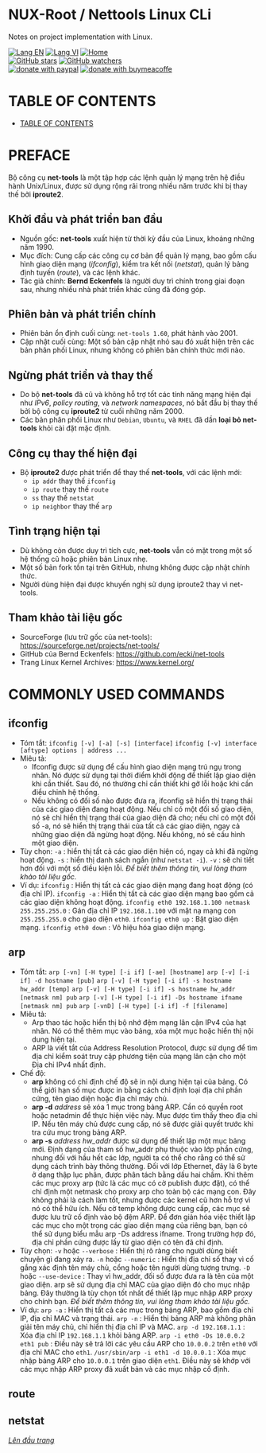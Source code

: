 # NUX-Root / Nettools Linux CLi
Notes on project implementation with Linux.

[![Lang EN](https://img.shields.io/badge/lang-en-green)](https://github.com/quachdoduy/NUX-Root/blob/main/sources/Nettools-CLi.md)
[![Lang VI](https://img.shields.io/badge/lang-vi-yellow)](https://github.com/quachdoduy/NUX-Root/blob/main/sources/Nettools-CLi.vi.md)
[![Home](https://img.shields.io/badge/Main-blue)](https://github.com/quachdoduy/NUX-Root/)<br/>
[![GitHub stars](https://img.shields.io/github/stars/quachdoduy/NUX-Root?logo=GitHub&style=flat&color=red)](https://github.com/quachdoduy/NUX-Root/stargazers)
[![GitHub watchers](https://img.shields.io/github/watchers/quachdoduy/NUX-Root?logo=GitHub&style=flat&color=blue)](https://github.com/quachdoduy/NUX-Root/watchers)<br/>
[![donate with paypal](https://img.shields.io/badge/Like_it%3F-Donate!-green?logo=githubsponsors&logoColor=orange&style=flat)](https://paypal.me/quachdoduy)
[![donate with buymeacoffe](https://img.shields.io/badge/Like_it%3F-Donate!-blue?logo=githubsponsors&logoColor=orange&style=flat)](https://buymeacoffee.com/quachdoduy)

# TABLE OF CONTENTS
- [TABLE OF CONTENTS](#table-of-contents)

# PREFACE
Bộ công cụ **net-tools** là một tập hợp các lệnh quản lý mạng trên hệ điều hành Unix/Linux, được sử dụng rộng rãi trong nhiều năm trước khi bị thay thế bởi **iproute2**.

## Khởi đầu và phát triển ban đầu
- Nguồn gốc: **net-tools** xuất hiện từ thời kỳ đầu của Linux, khoảng những năm 1990.
- Mục đích: Cung cấp các công cụ cơ bản để quản lý mạng, bao gồm cấu hình giao diện mạng (*ifconfig*), kiểm tra kết nối (*netstat*), quản lý bảng định tuyến (*route*), và các lệnh khác.
- Tác giả chính: **Bernd Eckenfels** là người duy trì chính trong giai đoạn sau, nhưng nhiều nhà phát triển khác cũng đã đóng góp.

## Phiên bản và phát triển chính
- Phiên bản ổn định cuối cùng: `net-tools 1.60`, phát hành vào 2001.
- Cập nhật cuối cùng: Một số bản cập nhật nhỏ sau đó xuất hiện trên các bản phân phối Linux, nhưng không có phiên bản chính thức mới nào.

## Ngừng phát triển và thay thế
- Do bộ **net-tools** đã cũ và không hỗ trợ tốt các tính năng mạng hiện đại như *IPv6*, *policy routing*, và *network namespaces*, nó bắt đầu bị thay thế bởi bộ công cụ **iproute2** từ cuối những năm 2000.
- Các bản phân phối Linux như `Debian`, `Ubuntu`, và `RHEL` đã dần **loại bỏ net-tools** khỏi cài đặt mặc định.

## Công cụ thay thế hiện đại
- Bộ **iproute2** được phát triển để thay thế **net-tools**, với các lệnh mới:
    - `ip addr` thay thế `ifconfig`
    - `ip route` thay thế `route`
    - `ss` thay thế `netstat`
    - `ip neighbor` thay thế `arp`

## Tình trạng hiện tại
- Dù không còn được duy trì tích cực, **net-tools** vẫn có mặt trong một số hệ thống cũ hoặc phiên bản Linux nhẹ.
- Một số bản fork tồn tại trên GitHub, nhưng không được cập nhật chính thức.
- Người dùng hiện đại được khuyến nghị sử dụng iproute2 thay vì net-tools.

## Tham khảo tài liệu gốc
- SourceForge (lưu trữ gốc của net-tools): https://sourceforge.net/projects/net-tools/
- GitHub của Bernd Eckenfels: https://github.com/ecki/net-tools
- Trang Linux Kernel Archives: https://www.kernel.org/

# COMMONLY USED COMMANDS

## ifconfig
- Tóm tắt:
    `ifconfig [-v] [-a] [-s] [interface]`
    `ifconfig [-v] interface [aftype] options | address ...`
- Miêu tả:
    - Ifconfig được sử dụng để cấu hình giao diện mạng trú ngụ trong nhân. Nó được sử dụng tại thời điểm khởi động để thiết lập giao diện khi cần thiết. Sau đó, nó thường chỉ cần thiết khi gỡ lỗi hoặc khi cần điều chỉnh hệ thống.
    - Nếu không có đối số nào được đưa ra, ifconfig sẽ hiển thị trạng thái của các giao diện đang hoạt động. Nếu chỉ có một đối số giao diện, nó sẽ chỉ hiển thị trạng thái của giao diện đã cho; nếu chỉ có một đối số -a, nó sẽ hiển thị trạng thái của tất cả các giao diện, ngay cả những giao diện đã ngừng hoạt động. Nếu không, nó sẽ cấu hình một giao diện.
- Tùy chọn:
    `-a` : hiển thị tất cả các giao diện hiện có, ngay cả khi đã ngừng hoạt động.
    `-s` : hiển thị danh sách ngắn (như `netstat -i`).
    `-v` : sẽ chi tiết hơn đối với một số điều kiện lỗi.
    *Để biết thêm thông tin, vui lòng tham khảo tài liệu gốc.*
- Ví dụ:
    `ifconfig` : Hiển thị tất cả các giao diện mạng đang hoạt động (có địa chỉ IP).
    `ifconfig -a` : Hiển thị tất cả các giao diện mạng bao gồm cả các giao diện không hoạt động.
    `ifconfig eth0 192.168.1.100 netmask 255.255.255.0` : Gán địa chỉ IP `192.168.1.100` với mặt nạ mạng con `255.255.255.0` cho giao diện `eth0`.
    `ifconfig eth0 up` : Bật giao diện mạng.
    `ifconfig eth0 down` : Vô hiệu hóa giao diện mạng.

## arp
- Tóm tắt:
    `arp [-vn] [-H type] [-i if] [-ae] [hostname]`
    `arp [-v] [-i if] -d hostname [pub]`
    `arp [-v] [-H type] [-i if] -s hostname hw_addr [temp]`
    `arp [-v] [-H type] [-i if] -s hostname hw_addr [netmask nm] pub`
    `arp [-v] [-H type] [-i if] -Ds hostname ifname [netmask nm] pub`
    `arp [-vnD] [-H type] [-i if] -f [filename]`
- Miêu tả:
    - Arp thao tác hoặc hiển thị bộ nhớ đệm mạng lân cận IPv4 của hạt nhân. Nó có thể thêm mục vào bảng, xóa một mục hoặc hiển thị nội dung hiện tại.
    - ARP là viết tắt của Address Resolution Protocol, được sử dụng để tìm địa chỉ kiểm soát truy cập phương tiện của mạng lân cận cho một Địa chỉ IPv4 nhất định.
- Chế độ:
    - **arp** không có chỉ định chế độ sẽ in nội dung hiện tại của bảng. Có thể giới hạn số mục được in bằng cách chỉ định loại địa chỉ phần cứng, tên giao diện hoặc địa chỉ máy chủ.
    - **arp -d** *address* sẽ xóa 1 mục trong bảng ARP. Cần có quyền root hoặc netadmin để thực hiện việc này. Mục được tìm thấy theo địa chỉ IP. Nếu tên máy chủ được cung cấp, nó sẽ được giải quyết trước khi tra cứu mục trong bảng ARP.
    - **arp -s** *address hw_addr* được sử dụng để thiết lập một mục bảng mới. Định dạng của tham số hw_addr phụ thuộc vào lớp phần cứng, nhưng đối với hầu hết các lớp, người ta có thể cho rằng có thể sử dụng cách trình bày thông thường. Đối với lớp Ethernet, đây là 6 byte ở dạng thập lục phân, được phân tách bằng dấu hai chấm. Khi thêm các mục proxy arp (tức là các mục có cờ publish được đặt), có thể chỉ định một netmask cho proxy arp cho toàn bộ các mạng con. Đây không phải là cách làm tốt, nhưng được các kernel cũ hơn hỗ trợ vì nó có thể hữu ích. Nếu cờ temp không được cung cấp, các mục sẽ được lưu trữ cố định vào bộ đệm ARP. Để đơn giản hóa việc thiết lập các mục cho một trong các giao diện mạng của riêng bạn, bạn có thể sử dụng biểu mẫu arp -Ds address ifname. Trong trường hợp đó, địa chỉ phần cứng được lấy từ giao diện có tên đã chỉ định.
- Tùy chọn:
    `-v` hoặc `--verbose` : Hiển thị rõ ràng cho người dùng biết chuyện gì đang xảy ra.
    `-n` hoặc `--numeric` : Hiển thị địa chỉ số thay vì cố gắng xác định tên máy chủ, cổng hoặc tên người dùng tượng trưng.
    `-D` hoặc `--use-device` : Thay vì hw_addr, đối số được đưa ra là tên của một giao diện. arp sẽ sử dụng địa chỉ MAC của giao diện đó cho mục nhập bảng. Đây thường là tùy chọn tốt nhất để thiết lập mục nhập ARP proxy cho chính bạn.
    *Để biết thêm thông tin, vui lòng tham khảo tài liệu gốc.*
- Ví dụ:
    `arp -a` : Hiển thị tất cả các mục trong bảng ARP, bao gồm địa chỉ IP, địa chỉ MAC và trạng thái.
    `arp -n` : Hiển thị bảng ARP mà không phân giải tên máy chủ, chỉ hiển thị địa chỉ IP và MAC.
    `arp -d 192.168.1.1` : Xóa địa chỉ IP `192.168.1.1` khỏi bảng ARP.
    `arp -i eth0 -Ds 10.0.0.2 eth1 pub` : Điều này sẽ trả lời các yêu cầu ARP cho `10.0.0.2` trên `eth0` với địa chỉ MAC cho `eth1`.
    `/usr/sbin/arp -i eth1 -d 10.0.0.1` : Xóa mục nhập bảng ARP cho `10.0.0.1` trên giao diện `eth1`. Điều này sẽ khớp với các mục nhập ARP proxy đã xuất bản và các mục nhập cố định.

## route

## netstat

*[Lên đầu trang](#nux-root--nettools-linux-cli)*